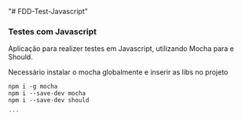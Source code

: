 "# FDD-Test-Javascript" 

<h3>Testes com Javascript</h3>

Aplicação para realizer testes em Javascript, utilizando Mocha para e Should.

Necessário instalar o mocha globalmente e inserir as libs no projeto
```
npm i -g mocha
npm i --save-dev mocha
npm i --save-dev should

´´´
